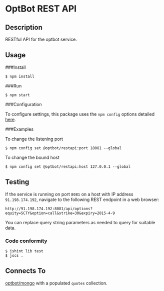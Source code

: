 OptBot REST API
===============
Description
--
RESTful API for the optbot service.

Usage
--

###Install

	$ npm install

###Run

	$ npm start

###Configuration

To configure settings, this package uses the `npm config` options detailed [here](https://docs.npmjs.com/files/package.json#config).

###Examples

To change the listening port

	$ npm config set @optbot/restapi:port 18081 --global

To change the bound host

	$ npm config set @optbot/restapi:host 127.0.0.1 --global

Testing
--
If the service is running on port `8081` on a host with IP address `91.198.174.192`, navigate to the following REST endpoint in a web browser:

	http://91.198.174.192:8081/api/options?equity=SCTY&option=call&strike=30&expiry=2015-4-9

You can replace query string parameters as needed to query for suitable data.

### Code conformity
    $ jshint lib test
    $ jscs .

Connects To
--
[optbot/mongo](https://github.com/optbot/mongo) with a populated `quotes` collection.